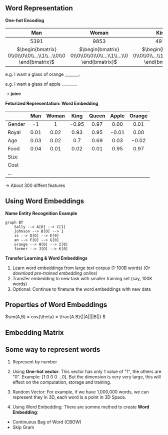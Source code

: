 ## Word Representation
**One-hot Encoding**

|Man|Woman|King|Queen|Apple|Orange|
|:-:|:-:|:-:|:-:|:-:|:-:|
|5391|9853|4914|7157|456|6257|
|$\begin{bmatrix} 0\\0\\0\\0\\...\\1\\...\\0\\0 \end{bmatrix}$|$\begin{bmatrix} 0\\0\\0\\0\\0\\...\\1\\...\\0 \end{bmatrix}$|$\begin{bmatrix} 0\\0\\0\\...\\1\\...\\0\\0\\0 \end{bmatrix}$|$\begin{bmatrix} 0\\0\\0\\0\\0\\...\\1\\...\\0 \end{bmatrix}$|$\begin{bmatrix} 0\\...\\1\\...\\0\\0\\0\\0\\0 \end{bmatrix} $|$\begin{bmatrix} 0\\0\\0\\0\\0\\...\\1\\...\\0 \end{bmatrix} $|

e.g. I want a glass of orange _______.

e.g. I want a glass of apple _______.

$\to$ **juice**

**Feturized Representation: Word Embedding**

||Man|Woman|King|Queen|Apple|Orange|
|-|:-:|:-:|:-:|:-:|:-:|:-:|
|Gender|-1|1|-0.95|0.97|0.00|0.01|
|Royal|0.01|0.02|0.93|0.95|-0.01|0.00|
|Age|0.03|0.02|0.7|0.69|0.03|-0.02|
|Food|0.04|0.01|0.02|0.01|0.95|0.97|
|Size|
|Cost|
|...|

$\to$ About 300 diffent features

## Using Word Embeddings

**Name Entity Recognition Example**

```mermaid
graph BT
    Sally --> A[O] --> C[1]
    Johnson --> B[O] --> 1
    is --> D[O] --> E[0]
    an --> F[O] --> G[0]
    orange --> H[O] --> I[0]
    farmer --> J[O] --> K[0]
```

**Transfer Learning & Word Embeddings**
1. Learn word embeddings from large text corpus (1-100B words) *(Or download pre-trained embedding online)*
2. Transfer embedding to new task with smaller training set (say, 100K words)
3. Optional: Continue to finetune the word embeddings with new data

## Properties of Word Embeddings

$sim(A,B) = cos{\theta} = \frac{A.B}{||A||||B||} $

## Embedding Matrix

## Some way to represent words
1. Represent by number

2. Using **One-hot vector**: This vector has only 1 value of "1", the others are "0". Example: [1 0 0 0 ...0]. But the dimension is very very large, this will effect on the computation, storage and training.

3. Random Vector: For example, if we have 1,000,000 words, we can represent they in 3D, each word is a point in 3D Space.

3. Using Word Embedding: There are somme method to create **Word Embedding**:
- Continuous Bag of Word (CBOW)
- Skip Gram
